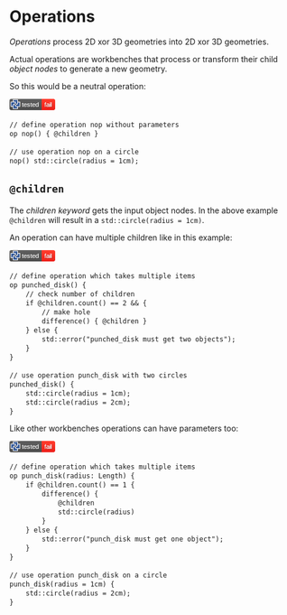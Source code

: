 # Operations

*Operations* process 2D xor 3D geometries into 2D xor 3D geometries.

Actual operations are workbenches that process or transform their child *object
nodes* to generate a new geometry.

So this would be a neutral operation:

[![test](.test/op_example.png)](.test/op_example.log)

```µcad,op_example
// define operation nop without parameters
op nop() { @children }

// use operation nop on a circle
nop() std::circle(radius = 1cm);
```

## `@children`

The *children keyword* gets the input object nodes.
In the above example `@children` will result in a `std::circle(radius = 1cm)`.

An operation can have multiple children like in this example:

[![test](.test/children.png)](.test/children.log)

```µcad,children
// define operation which takes multiple items
op punched_disk() { 
    // check number of children
    if @children.count() == 2 && {
        // make hole
        difference() { @children } 
    } else {
        std::error("punched_disk must get two objects");
    }
}

// use operation punch_disk with two circles
punched_disk() {
    std::circle(radius = 1cm);
    std::circle(radius = 2cm);
}
```

Like other workbenches operations can have parameters too:

[![test](.test/parameters.png)](.test/parameters.log)

```µcad,parameters
// define operation which takes multiple items
op punch_disk(radius: Length) { 
    if @children.count() == 1 {
        difference() { 
            @children 
            std::circle(radius)
        } 
    } else {
        std::error("punch_disk must get one object");
    }
}

// use operation punch_disk on a circle
punch_disk(radius = 1cm) {
    std::circle(radius = 2cm);
}
```
